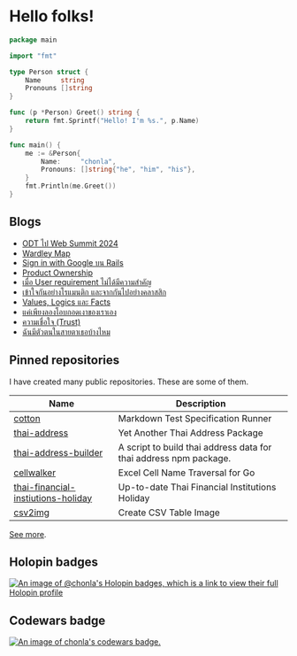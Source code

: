 # Hello folks!

```go
package main

import "fmt"

type Person struct {
	Name     string
	Pronouns []string
}

func (p *Person) Greet() string {
	return fmt.Sprintf("Hello! I'm %s.", p.Name)
}

func main() {
	me := &Person{
		Name:     "chonla",
		Pronouns: []string{"he", "him", "his"},
	}
	fmt.Println(me.Greet())
}
```

## Blogs

- [ODT ไป Web Summit 2024](https://medium.com/odds-team/odt-%E0%B9%84%E0%B8%9B-web-summit-2024-3d8729aca113?source=rss-4f2a1494b85e------2)
- [Wardley Map](https://medium.com/odds-team/wardley-map-92e1e2c92775?source=rss-4f2a1494b85e------2)
- [Sign in with Google บน Rails](https://medium.com/odds-team/sign-in-with-google-%E0%B8%9A%E0%B8%99-rails-d90b490c5678?source=rss-4f2a1494b85e------2)
- [Product Ownership](https://medium.com/odds-team/product-ownership-9af98752f3a9?source=rss-4f2a1494b85e------2)
- [เมื่อ User requirement ไม่ได้มีความสำคัญ](https://medium.com/odds-team/%E0%B9%80%E0%B8%A1%E0%B8%B7%E0%B9%88%E0%B8%AD-user-requirement-%E0%B9%84%E0%B8%A1%E0%B9%88%E0%B9%84%E0%B8%94%E0%B9%89%E0%B8%A1%E0%B8%B5%E0%B8%84%E0%B8%A7%E0%B8%B2%E0%B8%A1%E0%B8%AA%E0%B8%B3%E0%B8%84%E0%B8%B1%E0%B8%8D-4d068fb73e87?source=rss-4f2a1494b85e------2)
- [เข้าใจกันอย่างโรแมนติก และจากกันไปอย่างคลาสสิก](https://medium.com/odds-team/%E0%B9%80%E0%B8%82%E0%B9%89%E0%B8%B2%E0%B9%83%E0%B8%88%E0%B8%81%E0%B8%B1%E0%B8%99%E0%B8%AD%E0%B8%A2%E0%B9%88%E0%B8%B2%E0%B8%87%E0%B9%82%E0%B8%A3%E0%B9%81%E0%B8%A1%E0%B8%99%E0%B8%95%E0%B8%B4%E0%B8%81-%E0%B9%81%E0%B8%A5%E0%B8%B0%E0%B8%88%E0%B8%B2%E0%B8%81%E0%B8%81%E0%B8%B1%E0%B8%99%E0%B9%84%E0%B8%9B%E0%B8%AD%E0%B8%A2%E0%B9%88%E0%B8%B2%E0%B8%87%E0%B8%84%E0%B8%A5%E0%B8%B2%E0%B8%AA%E0%B8%AA%E0%B8%B4%E0%B8%81-de24195115e9?source=rss-4f2a1494b85e------2)
- [Values, Logics และ Facts](https://medium.com/odds-team/values-logics-%E0%B9%81%E0%B8%A5%E0%B8%B0-facts-117c2d675f54?source=rss-4f2a1494b85e------2)
- [แค่เพียงลองโอบกอดเงาของเราเอง](https://medium.com/odds-team/%E0%B9%81%E0%B8%84%E0%B9%88%E0%B9%80%E0%B8%9E%E0%B8%B5%E0%B8%A2%E0%B8%87%E0%B8%A5%E0%B8%AD%E0%B8%87%E0%B9%82%E0%B8%AD%E0%B8%9A%E0%B8%81%E0%B8%AD%E0%B8%94%E0%B9%80%E0%B8%87%E0%B8%B2%E0%B8%82%E0%B8%AD%E0%B8%87%E0%B9%80%E0%B8%A3%E0%B8%B2%E0%B9%80%E0%B8%AD%E0%B8%87-a48835e47406?source=rss-4f2a1494b85e------2)
- [ความเชื่อใจ (Trust)](https://medium.com/odds-team/%E0%B8%84%E0%B8%A7%E0%B8%B2%E0%B8%A1%E0%B9%80%E0%B8%8A%E0%B8%B7%E0%B9%88%E0%B8%AD%E0%B9%83%E0%B8%88-trust-db5ca6bc915c?source=rss-4f2a1494b85e------2)
- [ฉันมีตัวตนในสายตาเธอบ้างไหม](https://medium.com/odds-team/%E0%B8%89%E0%B8%B1%E0%B8%99%E0%B8%A1%E0%B8%B5%E0%B8%95%E0%B8%B1%E0%B8%A7%E0%B8%95%E0%B8%99%E0%B9%83%E0%B8%99%E0%B8%AA%E0%B8%B2%E0%B8%A2%E0%B8%95%E0%B8%B2%E0%B9%80%E0%B8%98%E0%B8%AD%E0%B8%9A%E0%B9%89%E0%B8%B2%E0%B8%87%E0%B9%84%E0%B8%AB%E0%B8%A1-e891dafea998?source=rss-4f2a1494b85e------2)

## Pinned repositories

I have created many public repositories. These are some of them.

| Name | Description |
| --- | --- |
| [cotton](https://github.com/chonla/cotton) | Markdown Test Specification Runner |
| [thai-address](https://github.com/chonla/thai-address) | Yet Another Thai Address Package |
| [thai-address-builder](https://github.com/chonla/thai-address-builder) | A script to build thai address data for thai address npm package. |
| [cellwalker](https://github.com/chonla/cellwalker) | Excel Cell Name Traversal for Go |
| [thai-financial-instiutions-holiday](https://github.com/chonla/thai-financial-instiutions-holiday) | Up-to-date Thai Financial Institutions Holiday |
| [csv2img](https://github.com/chonla/csv2img) | Create CSV Table Image |

[See more](https://github.com/chonla?tab=repositories).

## Holopin badges

[![An image of @chonla's Holopin badges, which is a link to view their full Holopin profile](https://holopin.me/chonla)](https://holopin.io/@chonla)

## Codewars badge

[![An image of chonla's codewars badge.](https://www.codewars.com/users/chonla/badges/large)](https://www.codewars.com/users/chonla)
